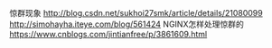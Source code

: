 惊群现象
http://blog.csdn.net/sukhoi27smk/article/details/21080099
http://simohayha.iteye.com/blog/561424
NGINX怎样处理惊群的
https://www.cnblogs.com/jintianfree/p/3861609.html
















